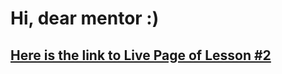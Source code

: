 # Hi, dear mentor :) 

## [Here is the link to Live Page of Lesson #2](https://preinspiron.github.io/goit-markup-hw-03/)
